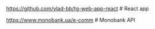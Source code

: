 https://github.com/vlad-bb/tg-web-app-react  # React app

https://www.monobank.ua/e-comm  # Monobank API